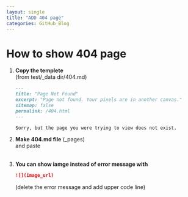 ```yaml
---
layout: single
title: "ADD 404 page"
categories: GitHub_Blog
---
```


# How to show 404 page

1. **Copy the templete**  
  (from test/_data dir/404.md)

    ```markdown
    ---
    title: "Page Not Found"
    excerpt: "Page not found. Your pixels are in another canvas."
    sitemap: false
    permalink: /404.html
    ---

    Sorry, but the page you were trying to view does not exist.
    ```

2. **Make 404.md file** (_pages)  
  and paste
<br><br>
3. **You can show iamge instead of error message with**  
    ```markdown
    ![](image_url)
    ```
    (delete the error message and add upper code line)